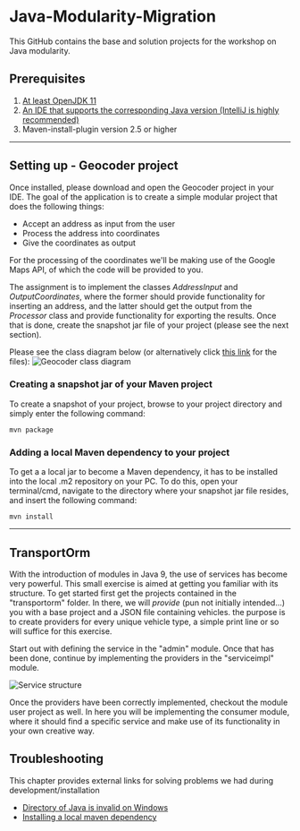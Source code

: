 # Java-Modularity-Migration

This GitHub contains the base and solution projects for the workshop on Java modularity.

## Prerequisites
1. [At least OpenJDK 11](https://jdk.java.net/11/)
2. [An IDE that supports the corresponding Java version (IntelliJ is highly recommended)](https://www.jetbrains.com/idea/download/)
3. Maven-install-plugin version 2.5 or higher

***

## Setting up - Geocoder project
Once installed, please download and open the Geocoder project in your IDE. The goal of the application is to create a simple modular project that does the following things:

* Accept an address as input from the user
* Process the address into coordinates
* Give the coordinates as output

For the processing of the coordinates we'll be making use of the Google Maps API, of which the code will be provided to you.

The assignment is to implement the classes *AddressInput* and *OutputCoordinates*, where the former should provide functionality for inserting an address, and the latter should get the output from the *Processor* class and provide functionality for exporting the results. Once that is done, create the snapshot jar file of your project (please see the next section).

Please see the class diagram below (or alternatively click [this link](https://github.com/sebivenlo/java-modularity-migration/blob/master/img/) for the files):
![Geocoder class diagram](https://github.com/sebivenlo/java-modularity-migration/blob/master/img/Class%20Diagram1.png "Nothing to see here..")

### Creating a snapshot jar of your Maven project
To create a snapshot of your project, browse to your project directory and simply enter the following command:
```shell
mvn package
```

### Adding a local Maven dependency to your project
To get a a local jar to become a Maven dependency, it has to be installed into the local .m2 repository on your PC. To do this, open your terminal/cmd, navigate to the directory where your snapshot jar file resides, and insert the following command: <br />
```shell
mvn install
```

***

## TransportOrm
With the introduction of modules in Java 9, the use of services has become very powerful. This small exercise is aimed at getting you familiar with its structure. To get started first get the projects contained in the "transportorm" folder. In there, we will *provide* (pun not initially intended...) you with a base project and a JSON file containing vehicles. the purpose is to create providers for every unique vehicle type, a simple print line or so will suffice for this exercise.

Start out with defining the service in the "admin" module. Once that has been done, continue by implementing the providers in the "serviceimpl" module. 

![Service structure](https://github.com/sebivenlo/java-modularity-migration/blob/master/img/Servicesample.PNG "Service sample")

Once the providers have been correctly implemented, checkout the module user project as well. In here you will be implementing the consumer module, where it should find a specific service and make use of its functionality in your own creative way.

## Troubleshooting 
This chapter provides external links for solving problems we had during development/installation

* [Directory of Java is invalid on Windows](https://stackoverflow.com/questions/1184056/unable-to-install-maven-on-windows-java-home-is-set-to-an-invalid-directory)
* [Installing a local maven dependency](https://maven.apache.org/guides/mini/guide-3rd-party-jars-local.html)

